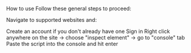 How to use
Follow these general steps to proceed:

Navigate to supported websites and:

Create an account if you don't already have one
Sign in
Right click anywhere on the site -> choose "inspect element" -> go to "console" tab
Paste the script into the console and hit enter
